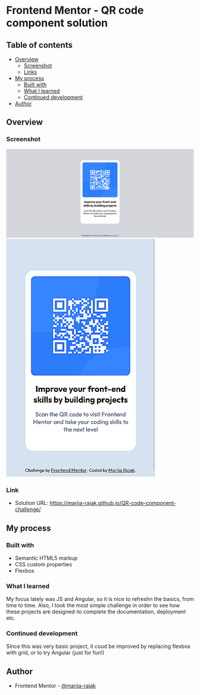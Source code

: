# Frontend Mentor - QR code component solution

## Table of contents

- [Overview](#overview)
  - [Screenshot](#screenshot)
  - [Links](#links)
- [My process](#my-process)
  - [Built with](#built-with)
  - [What I learned](#what-i-learned)
  - [Continued development](#continued-development)
- [Author](#author)


## Overview

### Screenshot

![desktop screenshot](./screenshots/desktop.png)
![mobile screenshot](./screenshots/mobile.png)

### Link

- Solution URL: https://marija-rajak.github.io/QR-code-component-challenge/


## My process

### Built with

- Semantic HTML5 markup
- CSS custom properties
- Flexbox

### What I learned

My focus lately was JS and Angular, so it is nice to refreshn the basics, from time to time. Also, I took the most simple challenge in order to see how these projects are designed-to complete the documentation, deployment etc.


### Continued development

SInce this was very basic project, it coud be improved by replacing flexbox with grid, or to try Angular (just for fun!)


## Author

- Frontend Mentor - [@marija-rajak](https://www.frontendmentor.io/profile/marija-rajak)
